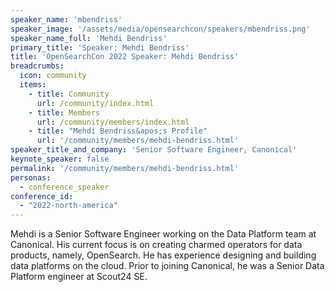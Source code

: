 ```yaml
---
speaker_name: 'mbendriss'
speaker_image: '/assets/media/opensearchcon/speakers/mbendriss.png'
speaker_name_full: 'Mehdi Bendriss'
primary_title: 'Speaker: Mehdi Bendriss'
title: 'OpenSearchCon 2022 Speaker: Mehdi Bendriss'
breadcrumbs:
  icon: community
  items:
    - title: Community
      url: /community/index.html
    - title: Members
      url: /community/members/index.html
    - title: "Mehdi Bendriss&apos;s Profile"
      url: '/community/members/mehdi-bendriss.html'
speaker_title_and_company: 'Senior Software Engineer, Canonical'
keynote_speaker: false
permalink: '/community/members/mehdi-bendriss.html'
personas:
  - conference_speaker
conference_id:
  - "2022-north-america"
---
```

Mehdi is a Senior Software Engineer working on the Data Platform team at Canonical. His current focus is on creating charmed operators for data products, namely, OpenSearch. He has experience designing and building data platforms on the cloud. Prior to joining Canonical, he was a Senior Data Platform engineer at Scout24 SE.
